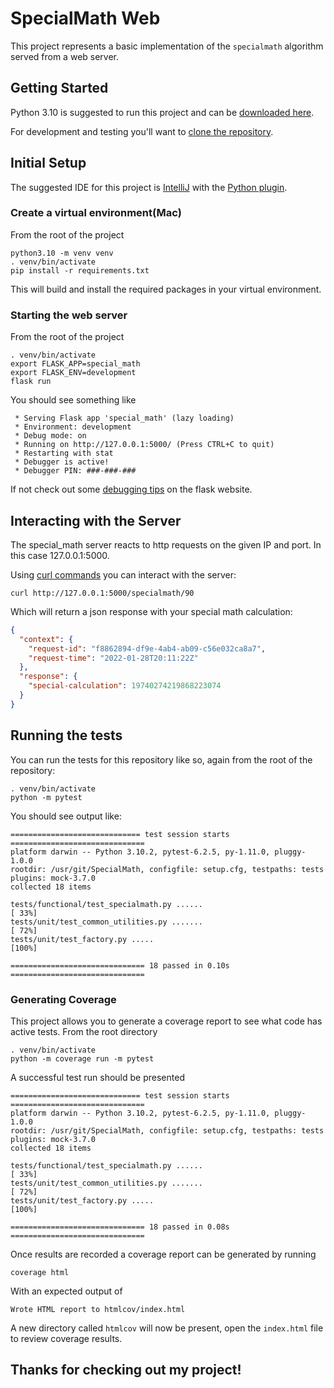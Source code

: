 # SpecialMath Web
This project represents a basic implementation of the `specialmath` algorithm
served from a web server.

## Getting Started
Python 3.10 is suggested to run this project and can be
[downloaded here](https://www.python.org/downloads/release/python-3102/).

For development and testing you'll want to
[clone the repository](https://docs.github.com/en/repositories/creating-and-managing-repositories/cloning-a-repository).

## Initial Setup
The suggested IDE for this project is [IntelliJ](https://www.jetbrains.com/idea/download) with the [Python plugin](https://www.jetbrains.com/help/idea/plugin-overview.html).

### Create a virtual environment(Mac)
From the root of the project
```
python3.10 -m venv venv
. venv/bin/activate
pip install -r requirements.txt
```
This will build and install the required packages in your virtual environment.

### Starting the web server
From the root of the project
```
. venv/bin/activate
export FLASK_APP=special_math
export FLASK_ENV=development
flask run
```
You should see something like
```
 * Serving Flask app 'special_math' (lazy loading)
 * Environment: development
 * Debug mode: on
 * Running on http://127.0.0.1:5000/ (Press CTRL+C to quit)
 * Restarting with stat
 * Debugger is active!
 * Debugger PIN: ###-###-###
```
If not check out some [debugging tips](https://flask.palletsprojects.com/en/2.0.x/quickstart/#what-to-do-if-the-server-does-not-start)
on the flask website.

## Interacting with the Server
The special_math server reacts to http requests on the given IP and port. In this case 127.0.0.1:5000.

Using [curl commands](https://curl.se/docs/manual.html)
you can interact with the server:
```
curl http://127.0.0.1:5000/specialmath/90
```

Which will return a json response with your special math calculation:
```json
{
  "context": {
    "request-id": "f8862894-df9e-4ab4-ab09-c56e032ca8a7", 
    "request-time": "2022-01-28T20:11:22Z"
  }, 
  "response": {
    "special-calculation": 19740274219868223074
  }
}
```

## Running the tests
You can run the tests for this repository like so, again from the root of the repository:
```
. venv/bin/activate
python -m pytest
```

You should see output like:

```
============================= test session starts ==============================
platform darwin -- Python 3.10.2, pytest-6.2.5, py-1.11.0, pluggy-1.0.0
rootdir: /usr/git/SpecialMath, configfile: setup.cfg, testpaths: tests
plugins: mock-3.7.0
collected 18 items                                                             

tests/functional/test_specialmath.py ......                              [ 33%]
tests/unit/test_common_utilities.py .......                              [ 72%]
tests/unit/test_factory.py .....                                         [100%]

============================== 18 passed in 0.10s ==============================
```

### Generating Coverage
This project allows you to generate a coverage report to see what code has active tests.
From the root directory
```
. venv/bin/activate
python -m coverage run -m pytest
```
A successful test run should be presented
```
============================= test session starts ==============================
platform darwin -- Python 3.10.2, pytest-6.2.5, py-1.11.0, pluggy-1.0.0
rootdir: /usr/git/SpecialMath, configfile: setup.cfg, testpaths: tests
plugins: mock-3.7.0
collected 18 items                                                             

tests/functional/test_specialmath.py ......                              [ 33%]
tests/unit/test_common_utilities.py .......                              [ 72%]
tests/unit/test_factory.py .....                                         [100%]

============================== 18 passed in 0.08s ==============================
```
Once results are recorded a coverage report can be generated by running
``` 
coverage html
```

With an expected output of
``` 
Wrote HTML report to htmlcov/index.html
```

A new directory called `htmlcov` will now be present, open the `index.html` file to review coverage results.

## Thanks for checking out my project!